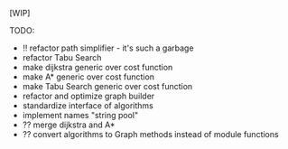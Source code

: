 [WIP]

TODO:
* !! refactor path simplifier - it's such a garbage
* refactor Tabu Search
* make dijkstra generic over cost function
* make A* generic over cost function
* make Tabu Search generic over cost function
* refactor and optimize graph builder
* standardize interface of algorithms
* implement names "string pool"
* ?? merge dijkstra and A*
* ?? convert algorithms to Graph methods instead of module functions
